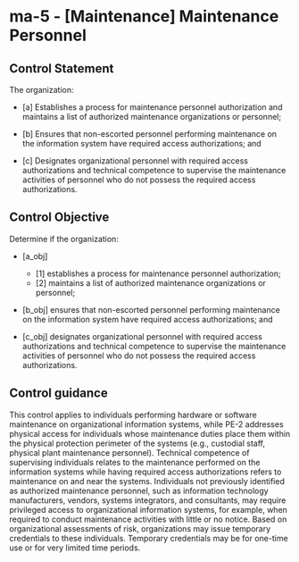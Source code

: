 # ma-5 - \[Maintenance\] Maintenance Personnel

## Control Statement

The organization:

- \[a\] Establishes a process for maintenance personnel authorization and maintains a list of authorized maintenance organizations or personnel;

- \[b\] Ensures that non-escorted personnel performing maintenance on the information system have required access authorizations; and

- \[c\] Designates organizational personnel with required access authorizations and technical competence to supervise the maintenance activities of personnel who do not possess the required access authorizations.

## Control Objective

Determine if the organization:

- \[a_obj\]

  - \[1\] establishes a process for maintenance personnel authorization;
  - \[2\] maintains a list of authorized maintenance organizations or personnel;

- \[b_obj\] ensures that non-escorted personnel performing maintenance on the information system have required access authorizations; and

- \[c_obj\] designates organizational personnel with required access authorizations and technical competence to supervise the maintenance activities of personnel who do not possess the required access authorizations.

## Control guidance

This control applies to individuals performing hardware or software maintenance on organizational information systems, while PE-2 addresses physical access for individuals whose maintenance duties place them within the physical protection perimeter of the systems (e.g., custodial staff, physical plant maintenance personnel). Technical competence of supervising individuals relates to the maintenance performed on the information systems while having required access authorizations refers to maintenance on and near the systems. Individuals not previously identified as authorized maintenance personnel, such as information technology manufacturers, vendors, systems integrators, and consultants, may require privileged access to organizational information systems, for example, when required to conduct maintenance activities with little or no notice. Based on organizational assessments of risk, organizations may issue temporary credentials to these individuals. Temporary credentials may be for one-time use or for very limited time periods.
